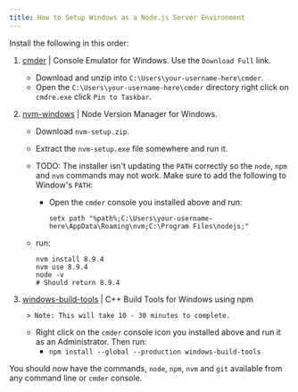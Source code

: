 ```yaml
---
title: How to Setup Windows as a Node.js Server Environment
---
```


Install the following in this order:

1. [cmder](https://github.com/cmderdev/cmder#installation) | Console Emulator for Windows. Use the `Download Full` link.
	  * Download and unzip into `C:\Users\your-username-here\cmder`.
	  * Open the `C:\Users\your-username-here\cmder` directory right click on `cmdre.exe` click `Pin to Taskbar`.
2. [nvm-windows](https://github.com/coreybutler/nvm-windows#installation--upgrades) | Node Version Manager for Windows.
	  * Download `nvm-setup.zip`.
	  * Extract the `nvm-setup.exe` file somewhere and run it.
	  * TODO: The installer isn't updating the `PATH` correctly so the `node`, `npm` and `nvm` commands may not work. Make sure to add the following to Window's `PATH`:
	    * Open the `cmder` console you installed above and run:
			```
			setx path "%path%;C:\Users\your-username-here\AppData\Roaming\nvm;C:\Program Files\nodejs;"
			```
	  * run:
	  
		  ```
		  nvm install 8.9.4
		  nvm use 8.9.4
		  node -v
		  # Should return 8.9.4
		```
3. [windows-build-tools](https://github.com/felixrieseberg/windows-build-tools) | C++ Build Tools for Windows using npm

		> Note: This will take 10 - 30 minutes to complete.
    * Right click on the `cmder` console icon you installed above and run it as an Administrator. Then run:
	  * `npm install --global --production windows-build-tools`

You should now have the commands, `node`, `npm`, `nvm` and `git` available from any command line or `cmder` console.
